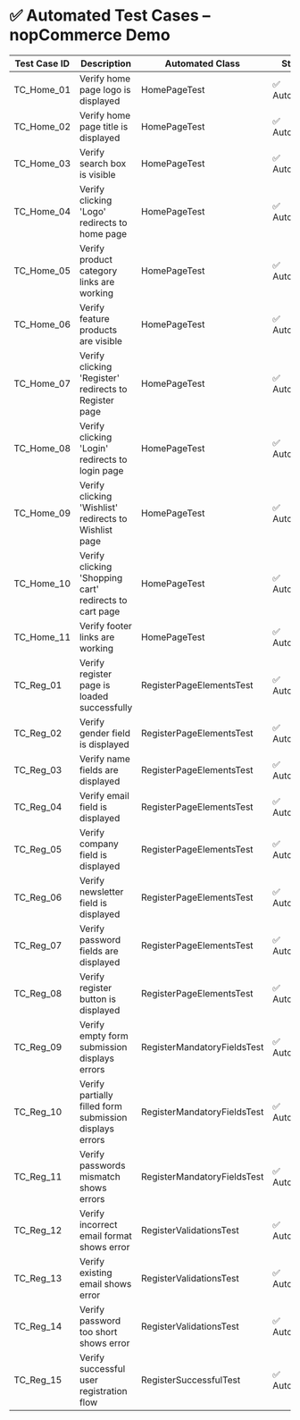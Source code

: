 # ✅ Automated Test Cases – nopCommerce Demo

| Test Case ID   | Description                                           | Automated Class              | Status       | Priority | Notes                         |
| -------------- | ----------------------------------------------------- | ---------------------------- | ------------ | -------- | ----------------------------- |
| TC_Home_01     | Verify home page logo is displayed                    | HomePageTest                 | ✅ Automated | High     | Branding check                |
| TC_Home_02     | Verify home page title is displayed                   | HomePageTest                 | ✅ Automated | High     | Branding check                |
| TC_Home_03     | Verify search box is visible                          | HomePageTest                 | ✅ Automated | Medium   | Core functionality            |
| TC_Home_04     | Verify clicking 'Logo' redirects to home page         | HomePageTest                 | ✅ Automated | High     | Navigation                    |
| TC_Home_05     | Verify product category links are working             | HomePageTest                 | ✅ Automated | High     | Navigation – product catalog  |
| TC_Home_06     | Verify feature products are visible                   | HomePageTest                 | ✅ Automated | High     | Homepage content validation   |
| TC_Home_07     | Verify clicking 'Register' redirects to Register page | HomePageTest                 | ✅ Automated | High     | Navigation                    |
| TC_Home_08     | Verify clicking 'Login' redirects to login page       | HomePageTest                 | ✅ Automated | High     | Navigation                    |
| TC_Home_09     | Verify clicking 'Wishlist' redirects to Wishlist page | HomePageTest                 | ✅ Automated | Medium   | Navigation – user actions     |
| TC_Home_10     | Verify clicking 'Shopping cart' redirects to cart page| HomePageTest                 | ✅ Automated | Medium   | Navigation – user actions     |
| TC_Home_11     | Verify footer links are working                       | HomePageTest                 | ✅ Automated | Low      | External links check          |
| TC_Reg_01      | Verify register page is loaded successfully           | RegisterPageElementsTest     | ✅ Automated | High     | Page load validation          |
| TC_Reg_02      | Verify gender field is displayed                      | RegisterPageElementsTest     | ✅ Automated | Low      | UI element visibility         |
| TC_Reg_03      | Verify name fields are displayed                      | RegisterPageElementsTest     | ✅ Automated | High     | Mandatory input fields        |
| TC_Reg_04      | Verify email field is displayed                       | RegisterPageElementsTest     | ✅ Automated | High     | Mandatory input field         |
| TC_Reg_05      | Verify company field is displayed                     | RegisterPageElementsTest     | ✅ Automated | Low      | Optional input field          |
| TC_Reg_06      | Verify newsletter field is displayed                  | RegisterPageElementsTest     | ✅ Automated | Low      | Optional checkbox             |
| TC_Reg_07      | Verify password fields are displayed                  | RegisterPageElementsTest     | ✅ Automated | High     | Mandatory input fields        |
| TC_Reg_08      | Verify register button is displayed                   | RegisterPageElementsTest     | ✅ Automated | High     | Call-to-action button check   |
| TC_Reg_09      | Verify empty form submission displays errors          | RegisterMandatoryFieldsTest  | ✅ Automated | High     | Negative test case            |
| TC_Reg_10      | Verify partially filled form submission displays errors| RegisterMandatoryFieldsTest | ✅ Automated | High     | Negative test case            |
| TC_Reg_11      | Verify passwords mismatch shows errors                | RegisterMandatoryFieldsTest  | ✅ Automated | High     | Validation check              |
| TC_Reg_12      | Verify incorrect email format shows error             | RegisterValidationsTest      | ✅ Automated | Medium   | Validation check              |
| TC_Reg_13      | Verify existing email shows error                     | RegisterValidationsTest      | ✅ Automated | High     | Validation check              |
| TC_Reg_14      | Verify password too short shows error                 | RegisterValidationsTest      | ✅ Automated | Medium   | Password validation check     |
| TC_Reg_15      | Verify successful user registration flow              | RegisterSuccessfulTest       | ✅ Automated | High     | End-to-end positive scenario  |


